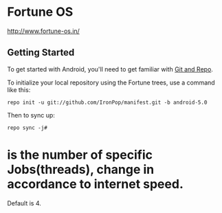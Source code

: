 Fortune OS
==========
http://www.fortune-os.in/

Getting Started
---------------

To get started with Android, you'll need to get
familiar with [Git and Repo](http://source.android.com/source/using-repo.html).

To initialize your local repository using the Fortune trees, use a command like this:

    repo init -u git://github.com/IronPop/manifest.git -b android-5.0

Then to sync up:

    repo sync -j#
    
# is the number of specific Jobs(threads), change in accordance to internet speed. 
Default is 4.
